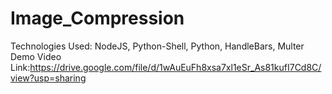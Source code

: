 # Image_Compression

Technologies Used:
NodeJS,
Python-Shell,
Python,
HandleBars,
Multer
Demo Video Link:https://drive.google.com/file/d/1wAuEuFh8xsa7xl1eSr_As81kufI7Cd8C/view?usp=sharing
